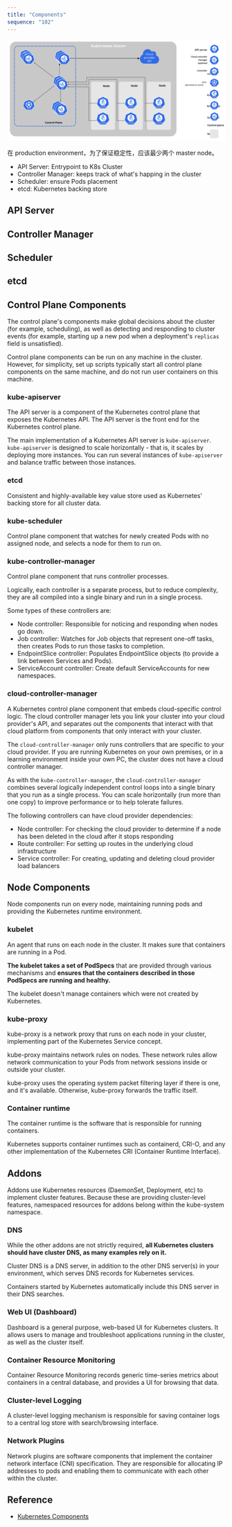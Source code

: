 ```yaml
---
title: "Components"
sequence: "102"
---
```


![](/assets/images/k8s/components-of-kubernetes.svg)

在 production environment，为了保证稳定性，应该最少两个 master node。

- API Server: Entrypoint to K8s Cluster
- Controller Manager: keeps track of what's happing in the cluster
- Scheduler: ensure Pods placement
- etcd: Kubernetes backing store

## API Server

## Controller Manager

## Scheduler

## etcd

## Control Plane Components

The control plane's components make global decisions about the cluster (for example, scheduling),
as well as detecting and responding to cluster events
(for example, starting up a new pod when a deployment's `replicas` field is unsatisfied).

Control plane components can be run on any machine in the cluster.
However, for simplicity, set up scripts typically start all control plane components on the same machine,
and do not run user containers on this machine.

### kube-apiserver

The API server is a component of the Kubernetes control plane that exposes the Kubernetes API.
The API server is the front end for the Kubernetes control plane.

The main implementation of a Kubernetes API server is `kube-apiserver`.
`kube-apiserver` is designed to scale horizontally - that is, it scales by deploying more instances.
You can run several instances of `kube-apiserver` and balance traffic between those instances.

### etcd

Consistent and highly-available key value store used as Kubernetes' backing store for all cluster data.

### kube-scheduler

Control plane component that watches for newly created Pods with no assigned node, and selects a node for them to run on.

### kube-controller-manager

Control plane component that runs controller processes.

Logically, each controller is a separate process, but to reduce complexity,
they are all compiled into a single binary and run in a single process.

Some types of these controllers are:

- Node controller: Responsible for noticing and responding when nodes go down.
- Job controller: Watches for Job objects that represent one-off tasks, then creates Pods to run those tasks to completion.
- EndpointSlice controller: Populates EndpointSlice objects (to provide a link between Services and Pods).
- ServiceAccount controller: Create default ServiceAccounts for new namespaces.

### cloud-controller-manager

A Kubernetes control plane component that embeds cloud-specific control logic.
The cloud controller manager lets you link your cluster into your cloud provider's API,
and separates out the components that interact with that cloud platform from components
that only interact with your cluster.

The `cloud-controller-manager` only runs controllers that are specific to your cloud provider.
If you are running Kubernetes on your own premises, or in a learning environment inside your own PC,
the cluster does not have a cloud controller manager.

As with the `kube-controller-manager`,
the `cloud-controller-manager` combines several logically independent control loops into a single binary
that you run as a single process.
You can scale horizontally (run more than one copy) to improve performance or to help tolerate failures.

The following controllers can have cloud provider dependencies:

- Node controller: For checking the cloud provider to determine if a node has been deleted in the cloud after it stops responding
- Route controller: For setting up routes in the underlying cloud infrastructure
- Service controller: For creating, updating and deleting cloud provider load balancers

## Node Components

Node components run on every node, maintaining running pods and providing the Kubernetes runtime environment.

### kubelet

An agent that runs on each node in the cluster. It makes sure that containers are running in a Pod.

**The kubelet takes a set of PodSpecs**
that are provided through various mechanisms and
**ensures that
the containers described in those PodSpecs are running and healthy.**

The kubelet doesn't manage containers which were not created by Kubernetes.

### kube-proxy

kube-proxy is a network proxy that runs on each node in your cluster,
implementing part of the Kubernetes Service concept.

kube-proxy maintains network rules on nodes.
These network rules allow network communication to your Pods from network sessions inside or outside your cluster.

kube-proxy uses the operating system packet filtering layer if there is one, and it's available.
Otherwise, kube-proxy forwards the traffic itself.

### Container runtime

The container runtime is the software that is responsible for running containers.

Kubernetes supports container runtimes such as containerd, CRI-O,
and any other implementation of the Kubernetes CRI (Container Runtime Interface).

## Addons

Addons use Kubernetes resources (DaemonSet, Deployment, etc) to implement cluster features.
Because these are providing cluster-level features,
namespaced resources for addons belong within the kube-system namespace.

### DNS

While the other addons are not strictly required,
**all Kubernetes clusters should have cluster DNS, as many examples rely on it.**

Cluster DNS is a DNS server, in addition to the other DNS server(s) in your environment,
which serves DNS records for Kubernetes services.

Containers started by Kubernetes automatically include this DNS server in their DNS searches.

### Web UI (Dashboard)

Dashboard is a general purpose, web-based UI for Kubernetes clusters.
It allows users to manage and troubleshoot applications running in the cluster, as well as the cluster itself.

### Container Resource Monitoring

Container Resource Monitoring records generic time-series metrics about containers in a central database,
and provides a UI for browsing that data.

### Cluster-level Logging

A cluster-level logging mechanism is responsible for saving container logs
to a central log store with search/browsing interface.

### Network Plugins

Network plugins are software components that implement the container network interface (CNI) specification.
They are responsible for allocating IP addresses to pods and
enabling them to communicate with each other within the cluster.

## Reference

- [Kubernetes Components](https://kubernetes.io/docs/concepts/overview/components/)

